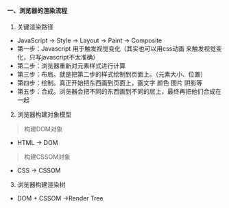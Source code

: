 #### 一、浏览器的渲染流程
1. 关键渲染路径
- JavaScript -> Style -> Layout -> Paint -> Composite  
- 第一步：Javascript 用于触发视觉变化（其实也可以用css动画 来触发视觉变化，只写javascript不太准确）
- 第二步：浏览器重新对元素样式进行计算
- 第三步：布局。就是把第二步的样式绘制到页面上。（元素大小、位置）
- 第四步：绘制。真正开始把东西画到页面上，画文字 颜色 图片 阴影等 
- 第五步：合成。浏览器会把不同的东西画到不同的层上，最终再把他们合成在一起
2. 浏览器构建对象模型
> 构建DOM对象
- HTML -> DOM
> 构建CSSOM对象  
- CSS -> CSSOM
3. 浏览器构建渲染树
- DOM + CSSOM ->Render Tree
